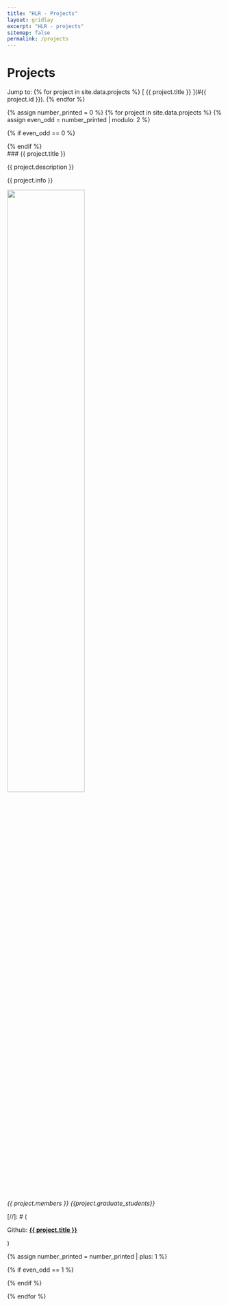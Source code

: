 ```yaml
---
title: "HLR - Projects"
layout: gridlay
excerpt: "HLR - projects"
sitemap: false
permalink: /projects
---
```


# Projects


Jump to: {% for project in site.data.projects %} [ {{ project.title }} ](#{{ project.id }}). {% endfor %}

{% assign number_printed = 0 %}
 {% for project in site.data.projects %}
 {% assign even_odd = number_printed | modulo: 2 %}

{% if even_odd == 0 %}
<div class="row">
{% endif %}

<div class="col-sm-12 clearfix" id="#{{ project.id }}">
<div class="well">
### {{ project.title }} 
<p> {{ project.description }} </p>
<p> {{ project.info }} </p>
<p><img src="{{ site.url }}{{ site.baseurl }}/images/picpic/projects/{{ project.image }}" class="img-responsive" width="60%" style="margin:auto"></p>
<p><em> {{ project.members }} {{project.graduate_students}} </em></p>
[//]: # (<p>Github: <strong><a href="{{ project.webpage }}">{{ project.title }}</a></strong></p>)
<p> </p>
</div>
 </div>

 
 {% assign number_printed = number_printed | plus: 1 %}

{% if even_odd == 1 %}
</div>
{% endif %}

{% endfor %}

